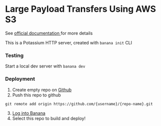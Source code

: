 # Large Payload Transfers Using AWS S3

See [official documentation ](https://docs.banana.dev/banana-docs/core-concepts/potassium-your-models-server/configuring-potassium)for more details

This is a Potassium HTTP server, created with `banana init` CLI

### Testing
Start a local dev server with `banana dev`

### Deployment
1. Create empty repo on [Github](https://github.com)
2. Push this repo to github
```
git remote add origin https://github.com/{username}/{repo-name}.git
```
3. [Log into Banana](https://app.banana.dev/onboard)
4. Select this repo to build and deploy!
